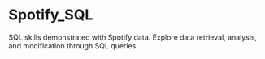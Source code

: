 # Spotify_SQL
SQL skills demonstrated with Spotify data. Explore data retrieval, analysis, and modification through SQL queries.

